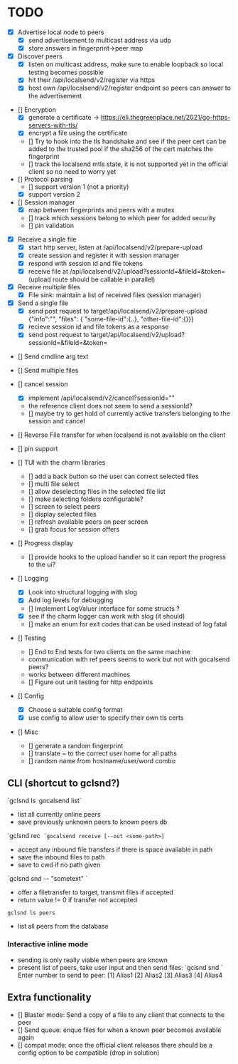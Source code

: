 # TODO

- [x] Advertise local node to peers
     - [x] send advertisement to multicast address via udp
     - [x] store answers in fingerprint->peer map
- [x] Discover peers
     - [x] listen on multicast address, make sure to enable loopback so local testing becomes possible
     - [x] hit their /api/localsend/v2/register via https
     - [x] host own /api/localsend/v2/register endpoint so peers can answer to the advertisement

- [] Encryption
	- [x] generate a certificate -> https://eli.thegreenplace.net/2021/go-https-servers-with-tls/
	- [x] encrypt a file using the certificate
	- [] Try to hook into the tls handshake and see if the peer cert can be added to the trusted pool if the sha256 of the cert matches the fingerprint
	- [] track the localsend mtls state, it is not supported yet in the official client so no need to worry yet
- [] Protocol parsing
    - [] support version 1 (not a priority)
    - [x] support version 2 

- [] Session manager
    - [x] map between fingerprints and peers with a mutex
    - [] track which sessions belong to which peer for added security
    - [] pin validation

- [x] Receive a single file
    - [x] start http server, listen at /api/localsend/v2/prepare-upload
    - [x] create session and register it with session manager
    - [x] respond with session id and file tokens
    - [x] receive file at /api/localsend/v2/upload?sessionId=<id>&fileId=<fileid>&token=<fileToken>
        (upload route should be callable in parallel)
- [x] Receive multiple files
	- [x] File sink: maintain a list of received files (session manager)
- [x] Send a single file
    - [x] send post request to target/api/localsend/v2/prepare-upload
        {"info":"<local node info>", "files": { "some-file-id":{..}, "other-file-id":{}}}
    - [x] recieve session id and file tokens as a response
    - [x] send post request to target/api/localsend/v2/upload?sessionId=<id>&fileId=<fileid>&token=<fileToken>
- [] Send cmdline arg text
- [] Send multiple files

- [] cancel session
    - [x] implement /api/localsend/v2/cancel?sessionId="<sessionId>"
	- the reference client does not seem to send a sessionId?
    - [] maybe try to get hold of currently active transfers belonging to the session and cancel

- [] Reverse File transfer for when localsend is not available on the client
- [] pin support
- [] TUI with the charm libraries
    - [] add a back button so the user can correct selected files
    - [] multi file select
	- [] allow deselecting files in the selected file list
	- [] make selecting folders configurable?
    - [] screen to select peers
	- [] display selected files
	- [] refresh available peers on peer screen
    - [] grab focus for session offers
- [] Progress display
    - [] provide hooks to the upload handler so it can report the progress to the ui?

- [] Logging
    - [x] Look into structural logging with slog
    - [x] Add log levels for debugging
    - [] Implement LogValuer interface for some structs ?
    - [x] see if the charm logger can work with slog (it should)
    - [] make an enum for exit codes that can be used instead of log fatal

- [] Testing
    - [] End to End tests for two clients on the same machine
	- communication with ref peers seems to work but not with gocalsend peers?
	- works between different machines
    - [] Figure out unit testing for http endpoints

- [] Config
    - [x] Choose a suitable config format
    - [x] use config to allow user to specify their own tls certs

- [] Misc
    - [] generate a random fingerprint
    - [] translate ~ to the correct user home for all paths
    - [] random name from hostname/user/word combo
    

## CLI (shortcut to gclsnd?)
´gclsnd ls`
`gocalsend list`
- list all currently online peers
- save previously unknown peers to known peers db

´gclsnd rec`
´gocalsend receive [--out <some-path>]`
- accept any inbound file transfers if there is space available in path
- save the inbound files to path
- save to cwd if no path given

´gclsnd snd <target> -- "sometext" <file1> <file2>`
- offer a filetransfer to target, transmit files if accepted
- return value != 0 if transfer not accepted

`gclsnd ls peers`
- list all peers from the database

### Interactive inline mode
- sending is only really viable when peers are known
- present list of peers, take user input and then send files:
´gclsnd snd <file1> <file2> <file3>´
Enter number to send to peer:
[1] Alias1
[2] Alias2
[3] Alias3
[4] Alias4


## Extra functionality
- [] Blaster mode: Send a copy of a file to any client that connects to the peer
- [] Send queue: enque files for when a known peer becomes available again
- [] compat mode: once the official client releases there should be a config option to be compatible (drop in solution)
